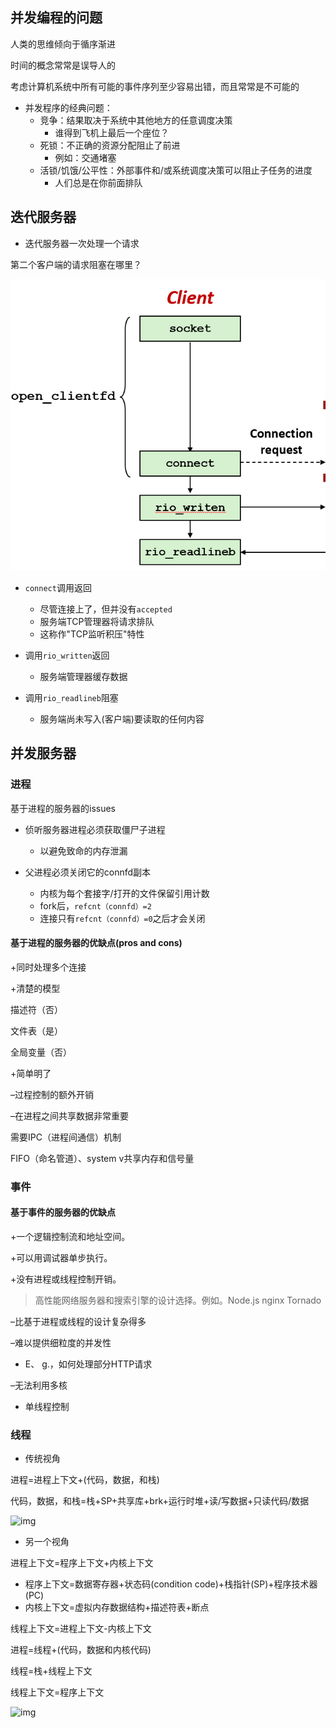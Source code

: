 ## 并发编程的问题

人类的思维倾向于循序渐进

时间的概念常常是误导人的

考虑计算机系统中所有可能的事件序列至少容易出错，而且常常是不可能的

+ 并发程序的经典问题：
  + 竞争：结果取决于系统中其他地方的任意调度决策
    + 谁得到飞机上最后一个座位？
  + 死锁：不正确的资源分配阻止了前进
    + 例如：交通堵塞
  + 活锁/饥饿/公平性：外部事件和/或系统调度决策可以阻止子任务的进度
    + 人们总是在你前面排队

## 迭代服务器

+ 迭代服务器一次处理一个请求

第二个客户端的请求阻塞在哪里？

![img](https://github.com/Qasak/all-about-computer-system/blob/master/proxylab/%E5%AE%A2%E6%88%B7%E7%AB%AF%E9%98%BB%E5%A1%9E%E5%9C%A8read.png)

+ `connect`调用返回
  + 尽管连接上了，但并没有`accepted`
  + 服务端TCP管理器将请求排队
  + 这称作"TCP监听积压"特性
+ 调用`rio_written`返回
  + 服务端管理器缓存数据

+ 调用`rio_readlineb`阻塞
  + 服务端尚未写入(客户端)要读取的任何内容

## 并发服务器

### 进程

基于进程的服务器的issues

+ 侦听服务器进程必须获取僵尸子进程
  + 以避免致命的内存泄漏

+ 父进程必须关闭它的connfd副本
  + 内核为每个套接字/打开的文件保留引用计数
  + fork后，`refcnt（connfd）=2`
  + 连接只有`refcnt（connfd）=0`之后才会关闭

#### 基于进程的服务器的优缺点(pros and cons)

+同时处理多个连接

+清楚的模型

描述符（否）

文件表（是）

全局变量（否）

+简单明了

–过程控制的额外开销

–在进程之间共享数据非常重要

需要IPC（进程间通信）机制

FIFO（命名管道）、system v共享内存和信号量





### 事件

#### 基于事件的服务器的优缺点

+一个逻辑控制流和地址空间。

+可以用调试器单步执行。

+没有进程或线程控制开销。

>  高性能网络服务器和搜索引擎的设计选择。例如。Node.js nginx Tornado



–比基于进程或线程的设计复杂得多

–难以提供细粒度的并发性

+ E、 g.，如何处理部分HTTP请求

–无法利用多核

+ 单线程控制



### 线程

+ 传统视角

进程=进程上下文+(代码，数据，和栈)

代码，数据，和栈=栈+SP+共享库+brk+运行时堆+读/写数据+只读代码/数据

![img](https://github.com/Qasak/csapp-notes-and-labs/blob/master/proxylab/%E8%BF%9B%E7%A8%8B.png)

+ 另一个视角



进程上下文=程序上下文+内核上下文

+ 程序上下文=数据寄存器+状态码(condition code)+栈指针(SP)+程序技术器(PC)
+ 内核上下文=虚拟内存数据结构+描述符表+断点

线程上下文=进程上下文-内核上下文

进程=线程+(代码，数据和内核代码)

线程=栈+线程上下文

线程上下文=程序上下文

![img](https://github.com/Qasak/csapp-notes-and-labs/blob/master/proxylab/%E7%BA%BF%E7%A8%8B.png)


